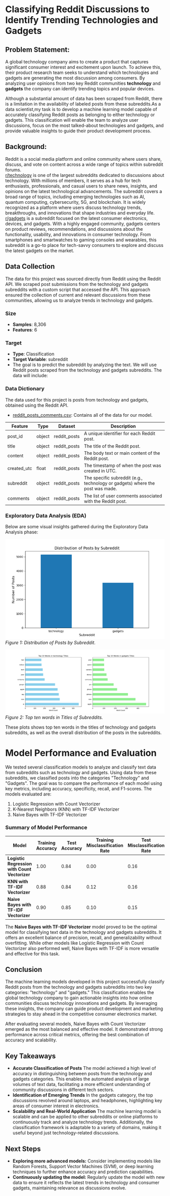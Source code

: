 # Classifying Reddit Discussions to Identify Trending Technologies and Gadgets
## Problem Statement:


A global technology company aims to create a product that captures significant consumer interest and excitement upon launch. To achieve this, their product research team seeks to understand which technologies and gadgets are generating the most discussion among consumers. By analyzing user opinions from two key Reddit communities **technology** and **gadgets** the company can identify trending topics and popular devices.

Although a substantial amount of data has been scraped from Reddit, there is a limitation in the availability of labeled posts from these subreddits.As a data scientist,my task is to develop a machine learning model capable of accurately classifying Reddit posts as belonging to either technology or gadgets. This classification will enable the team to analyze user discussions, focus on the most talked-about technologies and gadgets, and provide valuable insights to guide their product development process.
## Background:
Reddit is a social media platform and online community where users share, discuss, and vote on content across a wide range of topics within subreddit forums.\
[r/technology](https://www.reddit.com/r/technology/) is one of the largest subreddits dedicated to discussions about technology. With millions of members, it serves as a hub for tech enthusiasts, professionals, and casual users to share news, insights, and opinions on the latest technological advancements. The subreddit covers a broad range of topics, including emerging technologies such as AI, quantum computing, cybersecurity, 5G, and blockchain. It is widely recognized as a platform where users discuss technology trends, breakthroughs, and innovations that shape industries and everyday life.\
[r/gadgets](https://www.reddit.com/r/gadgets/) is a subreddit focused on the latest consumer electronics, devices, and gadgets. With a highly engaged community, gadgets centers on product reviews, recommendations, and discussions about the functionality, usability, and innovations in consumer technology. From smartphones and smartwatches to gaming consoles and wearables, this subreddit is a go-to place for tech-savvy consumers to explore and discuss the latest gadgets on the market.

## Data Collection

The data for this project was sourced directly from Reddit using the Reddit API. We scraped post submissions from the technology and gadgets subreddits with a custom script that accessed the API. This approach ensured the collection of current and relevant discussions from these communities, allowing us to analyze trends in technology and gadgets.

### Size
- **Samples**: 8,306
- **Features**: 6

### Target
- **Type**: Classification
- **Target Variable**: subreddit
- The goal is to predict the subreddit by analyzing the text. We will use Reddit posts scraped from the technology and gadgets subreddits. The data will include:
### Data Dictionary
The data used for this project is posts from technology and gadgets, obtained using the Reddit API.
* [reddit_posts_comments.csv](./data/reddit_posts_comments1.csv): Contains all of the data for our model.



| Feature          | Type     | Dataset             | Description                                                                                   |
|------------------|----------|---------------------|-----------------------------------------------------------------------------------------------|
|post_id              | object    | reddit_posts| A unique identifier for each Reddit post.                                                                           |
| title            | object    | reddit_posts|The title of the Reddit post.
| content     | object    | reddit_posts| The body text or main content of the Reddit post.|
| created_utc       | float  |reddit_posts|The timestamp of when the post was created in UTC.
| subreddit    | object  | reddit_posts|The specific subreddit (e.g., technology or gadgets) where the post was made.|
|comments       | object    | reddit_posts| The list of user comments associated with the Reddit post.      

### Exploratory Data Analysis (EDA)
Below are some visual insights gathered during the Exploratory Data Analysis phase:

![Distribution of Posts by Subreddit](./img/Distribution_of_Posts.png)  
*Figure 1: Distribution of Posts by Subreddit.*

![Top_ten_words_in_Subreddits Titles](./img/Top_ten_words_in_subreddits.png)  
*Figure 2: Top ten words in Titles of Subreddits.*

These plots shows top ten words in the titles of technology and gadgets subreddits, as well as the overall distribution of the posts in the subreddits.

# Model Performance and Evaluation
We tested several classification models to analyze and classify text data from subreddits such as technology and gadgets. Using data from these subreddits, we classified posts into the categories "Technology" and "Gadgets". The goal was to compare the performance of each model using key metrics, including accuracy, specificity, recall, and F1-scores.
The models evaluated are:
1. Logistic Regression with Count Vectorizer
2. K-Nearest Neighbors (KNN) with TF-IDF Vectorizer
3. Naive Bayes with TF-IDF Vectorizer


### Summary of Model Performance

| **Model** | **Training Accuracy** | **Test Accuracy** | **Training Misclassification Rate** | **Test Misclassification Rate** | **Specificity** | **Recall** | **F1-score Technology** | **F1-score Gadgets** |
|-----------|-----------------------|-------------------|-------------------------------------|----------------------------------|-----------------|------------|-------------------------|----------------------|
| **Logistic Regression with Count Vectorizer** | 1.00 | 0.84 | 0.00 | 0.16 | 0.75 | 0.89 | 0.87 | 0.78 |
| **KNN with TF-IDF Vectorizer** | 0.88 | 0.84 | 0.12 | 0.16 | 0.83 | 0.85 | 0.87 | 0.80 |
| **Naive Bayes with TF-IDF Vectorizer** | 0.90 | 0.85 | 0.10 | 0.15 | 0.77 | 0.91 | 0.88 | 0.80 |





The **Naive Bayes with TF-IDF Vectorizer** model proved to be the optimal model for classifying text data in the technology and gadgets subreddits. It offers an excellent balance of precision, recall, and generalizability without overfitting. While other models like Logistic Regression with Count Vectorizer also performed well, Naive Bayes with TF-IDF is more versatile and effective for this task.

## Conclusion
The machine learning models developed in this project successfully classify Reddit posts from the technology and gadgets subreddits into two key categories: "technology" and "gadgets." This classification enables the global technology company to gain actionable insights into how online communities discuss technology innovations and gadgets. By leveraging these insights, the company can guide product development and marketing strategies to stay ahead in the competitive consumer electronics market.

After evaluating several models, Naive Bayes with Count Vectorizer emerged as the most balanced and effective model. It demonstrated strong performance across critical metrics, offering the best combination of accuracy and scalability.

## Key Takeaways
- **Accurate Classification of Posts**
The model achieved a high level of accuracy in distinguishing between posts from the technology and gadgets categories. This enables the automated analysis of large volumes of text data, facilitating a more efficient understanding of community discussions in different tech sectors.
- **Identification of Emerging Trends**
In the gadgets category, the top discussions revolved around  laptops, and headphones, highlighting key areas of consumer interest in electronics.
 - **Scalability and Real-World Application**
The machine learning model is scalable and can be applied to other subreddits or online platforms to continuously track and analyze technology trends. Additionally, the classification framework is adaptable to a variety of domains, making it useful beyond just technology-related discussions.
## Next Steps
- **Exploring more advanced models:** Consider implementing models like Random Forests, Support Vector Machines (SVM), or deep learning techniques to further enhance accuracy and prediction capabilities.
- **Continuously updating the model:** Regularly update the model with new data to ensure it reflects the latest trends in technology and consumer gadgets, maintaining relevance as discussions evolve.
